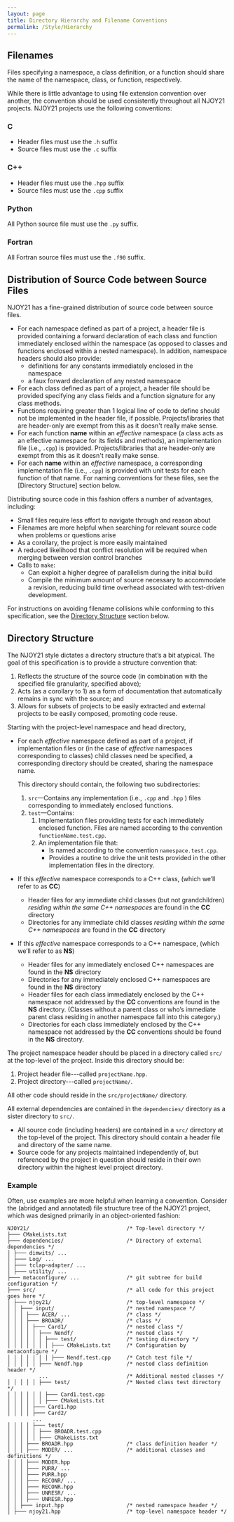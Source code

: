 ```yaml
---
layout: page
title: Directory Hierarchy and Filename Conventions
permalink: /Style/Hierarchy
---
```

## Filenames
Files specifying a namespace, a class definition, or a function should share the name of the namespace, class, or function, respectively.

While there is little advantage to using file extension convention over another, the convention should be used consistently throughout all NJOY21 projects. NJOY21 projects use the following conventions:

### C

- Header files must use the `.h` suffix
- Source files must use the `.c` suffix

### C\+\+

- Header files must use the `.hpp` suffix
- Source files must use the `.cpp` suffix

### Python
All Python source file must use the `.py` suffix.

### Fortran
All Fortran source files must use the `.f90` suffix.

## Distribution of Source Code between Source Files
NJOY21 has a fine-grained distribution of source code between source files.

- For each namespace defined as part of a project, a header file is provided containing a forward declaration of each class and function immediately enclosed within the namespace (as opposed to classes and functions enclosed within a nested namespace). In addition, namespace headers should also provide:
	- definitions for any constants immediately enclosed in the namespace
	- a faux forward declaration of any nested namespace
- For each class defined as part of a project, a header file should be provided specifying any class fields and a function signature for any class methods.
- Functions requiring greater than 1 logical line of code to define should not be implemented in the header file, if possible. Projects/libraries that are header-only are exempt from this as it doesn't really make sense. 
- For each function **name** within an *effective* namespace (a class acts as an effective namespace for its fields and methods), an implementation file (i.e., `.cpp`) is provided. Projects/libraries that are header-only are exempt from this as it doesn't really make sense. 
- For each **name** within an *effective* namespace, a corresponding implementation file (i.e., `.cpp`) is provided with unit tests for each function of that name. For naming conventions for these files, see the [Directory Structure] section below.

Distributing source code in this fashion offers a number of advantages, including:

- Small files require less effort to navigate through and reason about
- Filenames are more helpful when searching for relevant source code when problems or questions arise
- As a corollary, the project is more easily maintained
- A reduced likelihood that conflict resolution will be required when merging between version control branches
- Calls to `make`:
	- Can exploit a higher degree of parallelism during the initial build 
	- Compile the minimum amount of source necessary to accommodate a revision, reducing build time overhead associated with test-driven development.

For instructions on avoiding filename collisions while conforming to this specification, see the [Directory Structure](#directory-structure) section below.

## Directory Structure
The NJOY21 style dictates a directory structure that’s a bit atypical. The goal of this specification is to provide a structure convention that:

1. Reflects the structure of the source code (in combination with the specified file granularity, specified above);
2. Acts (as a corollary to 1) as a form of documentation that automatically remains in sync with the source; and
3. Allows for subsets of projects to be easily extracted and external projects to be easily composed, promoting code reuse.

Starting with the project-level namespace and head directory,


- For each *effective* namespace defined as part of a project, if implementation files or (in the case of *effective* namespaces corresponding to classes) child classes need be specified, a corresponding directory should be created, sharing the namespace name.

  This directory should contain, the following two subdirectories:

  1. `src`—Contains any implementation (i.e., `.cpp` and `.hpp` ) files corresponding to immediately enclosed functions.
  2. `test`—Contains:
     1. Implementation files providing tests for each immediately enclosed function. Files are named according to the convention `functionName.test.cpp`.
     2. An implementation file that:
        - Is named according to the convention `namespace.test.cpp`.
        - Provides a routine to drive the unit tests provided in the other implementation files in the directory.

- If this *effective* namespace corresponds to a C\+\+ class, (which we’ll refer to as **CC**)
  - Header files for any immediate child classes (but not grandchildren) *residing within the same C\+\+ namespaces* are found in the **CC** directory
  - Directories for any immediate child classes *residing within the same C\+\+ namespaces* are found in the **CC** directory

- If this *effective* namespace corresponds to a C\+\+ namespace, (which we’ll refer to as **NS**)
  - Header files for any immediately enclosed C\+\+ namespaces are found in the **NS** directory
  - Directories for any immediately enclosed C\+\+ namespaces are found in the **NS** directory
  - Header files for each class immediately enclosed by the C\+\+ namespace not addressed by the **CC** conventions are found in the **NS** directory. (Classes without a parent class or who’s immediate parent class residing in another namespace fall into this category.)
  - Directories for each class immediately enclosed by the C\+\+ namespace not addressed by the **CC** conventions should be found in the **NS** directory.

The project namespace header should be placed in a directory called `src/` at the top-level of the project. Inside this directory should be:

 1. Project header file---called `projectName.hpp`.
 2. Project directory---called `projectName/`.

All other code should reside in the `src/projectName/` directory.

All external dependencies are contained in the `dependencies/` directory as a sister directory to `src/`.

- All source code (including headers) are contained in a `src/` directory at the top-level of the project. This directory should contain a header file and directory of the same name.
- Source code for any projects maintained independently of, but referenced by the project in question should reside in their own directory within the highest level project directory.

### Example
Often, use examples are more helpful when learning a convention. Consider the (abridged and annotated) file structure tree of the NJOY21 project, which was designed primarily in an object-oriented fashion:

```
NJOY21/                               /* Top-level directory */
├─── CMakeLists.txt
├─── dependencies/                    /* Directory of external dependencies */
│ ├─── dimwits/ ...
│ ├─── Log/ ...
│ ├─── tclap─adapter/ ...
│ ├─── utility/ ...
├─── metaconfigure/ ...               /* git subtree for build configuration */
├─── src/                             /* all code for this project goes here */
│ ├─── njoy21/                        /* top-level namespace */
│ │ ├─── input/                       /* nested namespace */
│ │ │ ├─── ACER/ ...                  /* class */
│ │ │ ├─── BROADR/                    /* class */
│ │ │ │ ├─── Card1/                   /* nested class */
│ │ │ │ │ ├─── Nendf/                 /* nested class */
│ │ │ │ │ │ ├─── test/                /* testing directory */
│ │ │ │ │ │ │ ├─── CMakeLists.txt     /* Configuration by metaconfigure */
│ │ │ │ │ │ │ ├─── Nendf.test.cpp     /* Catch test file */
│ │ │ │ │ ├─── Nendf.hpp              /* nested class definition header */
          ...                         /* Additional nested classes */
│ │ │ │ │ ├─── test/                  /* Nested class test directory */
│ │ │ │ │ │ ├─── Card1.test.cpp
│ │ │ │ │ │ ├─── CMakeLists.txt
│ │ │ │ ├─── Card1.hpp
│ │ │ │ ├─── Card2/ 
        ...
│ │ │ │ ├─── test/
│ │ │ │ │ ├─── BROADR.test.cpp
│ │ │ │ │ ├─── CMakeLists.txt
│ │ │ ├─── BROADR.hpp                 /* class definition header */
│ │ │ ├─── MODER/ ...                 /* additional classes and definitions */
│ │ │ ├─── MODER.hpp
│ │ │ ├─── PURR/ ...
│ │ │ ├─── PURR.hpp
│ │ │ ├─── RECONR/ ...
│ │ │ ├─── RECONR.hpp
│ │ │ ├─── UNRESR/ ...
│ │ │ ├─── UNRESR.hpp
│ │ ├─── input.hpp                    /* nested namespace header */
│ ├─── njoy21.hpp                     /* top-level namespace header */
```

